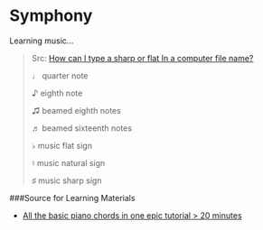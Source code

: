 # Symphony

Learning music...

> Src: [How can I type a sharp or flat In a computer file name?](https://music.stackexchange.com/questions/66368/how-can-i-type-a-sharp-or-flat-in-a-computer-file-name)
>  
> ♩ quarter note
>  
> ♪ eighth note
>  
> ♫ beamed eighth notes
>  
> ♬ beamed sixteenth notes
>  
> ♭ music flat sign
>  
> ♮ music natural sign
>  
> ♯ music sharp sign

###Source for Learning Materials
- [All the basic piano chords in one epic tutorial > 20 minutes](https://www.youtube.com/watch?v=C1i-cFx7__M)